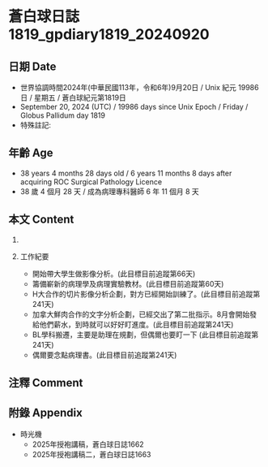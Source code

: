 [_metadata_:encoding]: - "utf-8"
[_metadata_:language]: - "zh-Hant-TW"
[_metadata_:fileformat]: - "markdown"
[_metadata_:MIME_type]: - "text/plain"
[_metadata_:markdown_version]: - "commonmark version 0.30"
[_metadata_:markdown_spec]: - "https://spec.commonmark.org/0.30/"

# 蒼白球日誌1819_gpdiary1819_20240920 #

## 日期 Date ##

* 世界協調時間2024年(中華民國113年，令和6年)9月20日 / Unix 紀元 19986 日 / 星期五 / 蒼白球紀元第1819日
* September 20, 2024 (UTC) / 19986 days since Unix Epoch / Friday / Globus Pallidum day 1819
* 特殊註記:

## 年齡 Age ##

* 38 years 4 months 28 days old / 6 years 11 months 8 days after acquiring ROC Surgical Pathology Licence
* 38 歲 4 個月 28 天 / 成為病理專科醫師 6 年 11 個月 8 天

## 本文 Content ##

1. 

2. 工作紀要

    - 開始帶大學生做影像分析。(此目標目前追蹤第66天)
    - 籌備嶄新的病理學及病理實驗教材。(此目標目前追蹤第60天)
    - H大合作的切片影像分析企劃，對方已經開始訓練了。(此目標目前追蹤第241天)
    - 加拿大鮮肉合作的文字分析企劃，已經交出了第二批指示。8月會開始發給他們薪水，到時就可以好好盯進度。(此目標目前追蹤第241天)
    - BL學科搬遷，主要是助理在規劃，但偶爾也要盯一下 (此目標目前追蹤第241天)
    - 偶爾要念點病理書。(此目標目前追蹤第241天)

## 注釋 Comment ##


## 附錄 Appendix ##

* 時光機
    - 2025年授袍講稿，蒼白球日誌1662
    - 2025年授袍講稿二，蒼白球日誌1663

